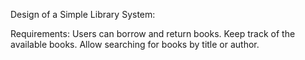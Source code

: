 Design of a Simple Library System:

Requirements:
Users can borrow and return books.
Keep track of the available books.
Allow searching for books by title or author.